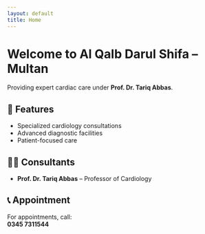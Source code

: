 ```yaml
---
layout: default
title: Home
---
```


# Welcome to Al Qalb Darul Shifa – Multan

Providing expert cardiac care under **Prof. Dr. Tariq Abbas**.

## 🌟 Features
- Specialized cardiology consultations  
- Advanced diagnostic facilities  
- Patient-focused care  

## 👨‍⚕️ Consultants
- **Prof. Dr. Tariq Abbas** – Professor of Cardiology  

## 📞 Appointment
For appointments, call:  
**0345 7311544**
